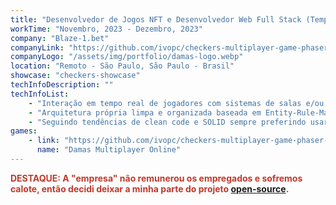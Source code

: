 ```yaml
---
title: "Desenvolvedor de Jogos NFT e Desenvolvedor Web Full Stack (Tempo Integral)"
workTime: "Novembro, 2023 - Dezembro, 2023"
company: "Blaze-1.bet"
companyLink: "https://github.com/ivopc/checkers-multiplayer-game-phaser-nest"
companyLogo: "/assets/img/portfolio/damas-logo.webp"
location: "Remoto - São Paulo, São Paulo - Brasil"
showcase: "checkers-showcase"
techInfoDescription: ""
techInfoList:
    - "Interação em tempo real de jogadores com sistemas de salas e/ou canais com comunicação via eventos de rede e websockets e matchmaking."
    - "Arquitetura própria limpa e organizada baseada em Entity-Rule-Manager."
    - "Seguindo tendências de clean code e SOLID sempre preferindo usar o paradigma funcional com a orientação a objeto."
games:
    - link: "https://github.com/ivopc/checkers-multiplayer-game-phaser-nest"
      name: "Damas Multiplayer Online"
---
```


<p style="color: #c0392b;">
    <b>DESTAQUE: A "empresa" não remunerou os empregados e sofremos calote, então decidi deixar a minha parte do projeto <a href="https://github.com/ivopc/checkers-multiplayer-game-phaser-nest/" target="_blank">open-source</a>.</b>
</p>